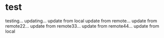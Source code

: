 # test
testing...
updating...
update from local
update from remote...
update from remote22...
update from remote33...
update from remote44...
update from local
